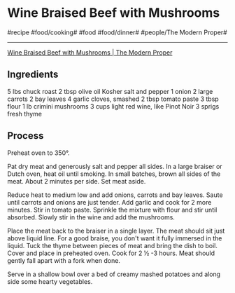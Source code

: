 # Wine Braised Beef with Mushrooms
#recipe #food/cooking# #food #food/dinner# #people/The Modern Proper#
- - - -
[Wine Braised Beef with Mushrooms | The Modern Proper](https://themodernproper.com/posts/wine-braised-beef-with-mushrooms)

## Ingredients
5 lbs chuck roast
2 tbsp olive oil
Kosher salt and pepper
1 onion
2 large carrots
2 bay leaves
4 garlic cloves, smashed
2 tbsp tomato paste
3 tbsp flour
1 lb crimini mushrooms
3 cups light red wine, like Pinot Noir
3 sprigs fresh thyme

## Process
Preheat oven to 350°.

Pat dry meat and generously salt and pepper all sides. In a large braiser or Dutch oven, heat oil until smoking. In small batches, brown all sides of the meat. About 2 minutes per side. Set meat aside.

Reduce heat to medium low and add onions, carrots and bay leaves. Saute until carrots and onions are just tender. Add garlic and cook for 2 more minutes. Stir in tomato paste. Sprinkle the mixture with flour and stir until absorbed. Slowly stir in the wine and add the mushrooms.

Place the meat back to the braiser in a single layer. The meat should sit just above liquid line. For a good braise, you don't want it fully immersed in the liquid. Tuck the thyme between pieces of meat and bring the dish to boil. Cover and place in preheated oven. Cook for 2 ½ -3 hours. Meat should gently fall apart with a fork when done.

Serve in a shallow bowl over a bed of creamy mashed potatoes and along side some hearty vegetables.